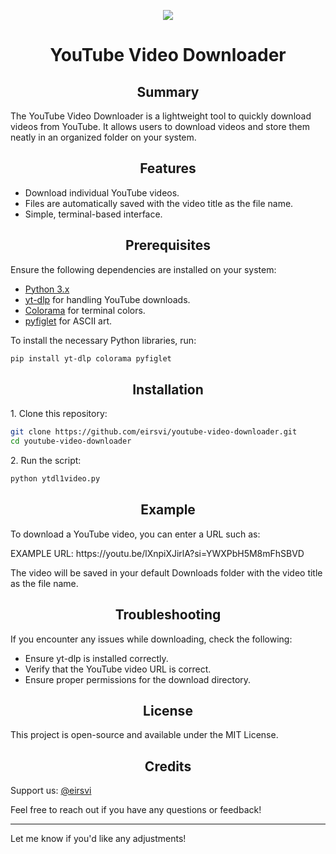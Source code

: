 

<p align="center">
  <a href="#">
    <img src="https://skillicons.dev/icons?i=git,kali,windows,powershell" />
  </a>
</p>

<h1 align="center">YouTube Video Downloader</h1>

<h2 align="center">Summary</h2>

<p>
The YouTube Video Downloader is a lightweight tool to quickly download videos from YouTube. It allows users to download videos and store them neatly in an organized folder on your system.
</p>

<h2 align="center">Features</h2>

<ul>
  <li>Download individual YouTube videos.</li>
  <li>Files are automatically saved with the video title as the file name.</li>
  <li>Simple, terminal-based interface.</li>
</ul>

<h2 align="center">Prerequisites</h2>

<p>Ensure the following dependencies are installed on your system:</p>

<ul>
  <li><a href="https://www.python.org/downloads/">Python 3.x</a></li>
  <li><a href="https://github.com/yt-dlp/yt-dlp">yt-dlp</a> for handling YouTube downloads.</li>
  <li><a href="https://pypi.org/project/colorama/">Colorama</a> for terminal colors.</li>
  <li><a href="https://pypi.org/project/pyfiglet/">pyfiglet</a> for ASCII art.</li>
</ul>

<p>To install the necessary Python libraries, run:</p>

```bash
pip install yt-dlp colorama pyfiglet
```

<h2 align="center">Installation</h2>

<p>1. Clone this repository:</p>

```bash
git clone https://github.com/eirsvi/youtube-video-downloader.git
cd youtube-video-downloader
```

<p>2. Run the script:</p>

```bash
python ytdl1video.py
```

<h2 align="center">Example</h2>

<p>
To download a YouTube video, you can enter a URL such as:
</p>

<p>
 EXAMPLE URL: https://youtu.be/lXnpiXJirlA?si=YWXPbH5M8mFhSBVD
</p>

<p>
The video will be saved in your default Downloads folder with the video title as the file name.
</p>

<h2 align="center">Troubleshooting</h2>

<p>
If you encounter any issues while downloading, check the following:
</p>

<ul>
  <li>Ensure yt-dlp is installed correctly.</li>
  <li>Verify that the YouTube video URL is correct.</li>
  <li>Ensure proper permissions for the download directory.</li>
</ul>

<h2 align="center">License</h2>

<p>
This project is open-source and available under the MIT License.
</p>

<h2 align="center">Credits</h2>

<p>
Support us: <a href="https://github.com/eirsvi/">@eirsvi</a>
</p>

<p>
Feel free to reach out if you have any questions or feedback!
</p>

---

Let me know if you'd like any adjustments!
